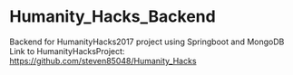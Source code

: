 # Humanity_Hacks_Backend
Backend for HumanityHacks2017 project using Springboot and MongoDB
Link to HumanityHacksProject: https://github.com/steven85048/Humanity_Hacks
